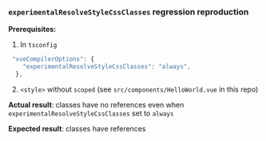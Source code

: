 ### `experimentalResolveStyleCssClasses` regression reproduction

**Prerequisites:**
1. In `tsconfig`
```ts
 "vueCompilerOptions": {
    "experimentalResolveStyleCssClasses": "always",
  },
```
2. `<style>` without `scoped` (see `src/components/HelloWorld.vue` in this repo)

**Actual result**: classes have no references even when `experimentalResolveStyleCssClasses` set to `always`

**Expected result**: classes have references
